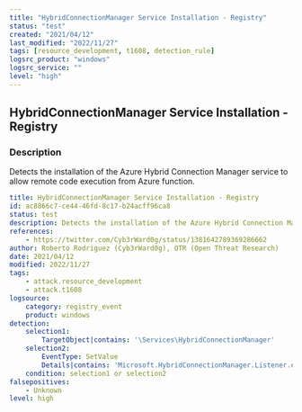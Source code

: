 ```yaml
---
title: "HybridConnectionManager Service Installation - Registry"
status: "test"
created: "2021/04/12"
last_modified: "2022/11/27"
tags: [resource_development, t1608, detection_rule]
logsrc_product: "windows"
logsrc_service: ""
level: "high"
---
```


## HybridConnectionManager Service Installation - Registry

### Description

Detects the installation of the Azure Hybrid Connection Manager service to allow remote code execution from Azure function.

```yml
title: HybridConnectionManager Service Installation - Registry
id: ac8866c7-ce44-46fd-8c17-b24acff96ca8
status: test
description: Detects the installation of the Azure Hybrid Connection Manager service to allow remote code execution from Azure function.
references:
    - https://twitter.com/Cyb3rWard0g/status/1381642789369286662
author: Roberto Rodriguez (Cyb3rWard0g), OTR (Open Threat Research)
date: 2021/04/12
modified: 2022/11/27
tags:
    - attack.resource_development
    - attack.t1608
logsource:
    category: registry_event
    product: windows
detection:
    selection1:
        TargetObject|contains: '\Services\HybridConnectionManager'
    selection2:
        EventType: SetValue
        Details|contains: 'Microsoft.HybridConnectionManager.Listener.exe'
    condition: selection1 or selection2
falsepositives:
    - Unknown
level: high

```
